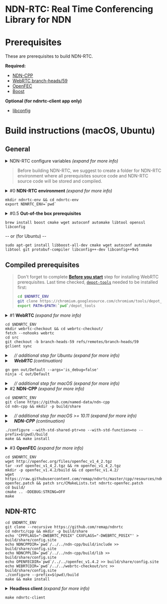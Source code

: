 NDN-RTC: Real Time Conferencing Library for NDN
==

Prerequisites
==
These are prerequisites to build NDN-RTC.

**Required:**
* [NDN-CPP](https://github.com/named-data/ndn-cpp)
* [WebRTC branch-heads/59](https://code.google.com/p/webrtc/)
* [OpenFEC](http://openfec.org/downloads.html)
* [Boost](http://www.boost.org/users/download/)

**Optional (for ndnrtc-client app only)**
* [libconfig](http://www.hyperrealm.com/libconfig/)

# Build instructions (macOS, Ubuntu)
## General
<details>
<summary>NDN-RTC configure variables <i>(expand for more info)</i></summary>
  
  > Paths to prerequisites sources and/or libraries can be set during configure phase. Use these variables for NDN-RTC _configure_ script for providing custom paths:
  > * **BOOSTDIR** - Path to the directory which contains Boost library headers folder (default is /usr/local/include)
  > * **NDNCPPDIR** - Path to the directory which contains NDN-CPP library headers folder (default is /usr/local/include)
  > * **NDNCPPLIB** - Path to the directory which contains NDN-CPP library binaries (default is /usr/local/lib)
  > * **OPENFECDIR** - Path to the directory which contains OpenFEC library
  > * **OPENFECSRC** - Path to the directory which contains OpenFEC library header files (default is $OPENFECDIR/src)
  > * **OPENFECLIB** - Path to the directory which contains OpenFEC library binaries (default is $OPENFECDIR/bin/Release)
  > * **WEBRTCDIR** - Path to the directory which contains WebRTC trunk
  > * **WEBRTCSRC** - Path to the directory which contains WebRTC header files (default is $WEBRTCDIR/webrtc)
  > * **WEBRTCLIB** - Path to the directory which contains WebRTC libraries (default is $WEBRTCDIR/out/Release)
  > * **LCONFIGDIR** - (Optional) path to the directory which contains libconfig library headers (default is /usr/local/include)
  > * **LCONFIGLIB** - (Optional) path to the directory which contains libconfig library binaries (default is /usr/local/lib)

</details>

> Before building NDN-RTC, we suggest to create a folder for NDN-RTC environment where all prerequisites source code and NDN-RTC source code will be stored and compiled.

<details>
  <summary>#0 <b>NDN-RTC environment </b><i>(expand for more info)</i></summary>
  
  > Eventually, your `ndnrtc-env` should look like this:
  > `ndnrtc-env/`
  >
  > - &emsp; `depot-tools/` 
  > - &emsp; `libconfig/` 
  > - &emsp; `ndn-cpp/` 
  > - &emsp; `ndnrtc/` 
  > - &emsp; `ndnrtc/` 
  > - &emsp; `openfec_v1.4.2/` 
  > - &emsp; `webrtc-checkout/` 
</details>

```Shell
mkdir ndnrtc-env && cd ndnrtc-env
export NDNRTC_ENV=`pwd`
```

<details>
  <summary>#0.5 <b>Out-of-the box prerequisites</b></summary>
  
  > These are required prerequisites which can be installed using [`homebrew`](https://brew.sh/) (macOS) or `apt-get` (Ubuntu).
  
</details>

```Shell
brew install boost cmake wget autoconf automake libtool openssl libconfig
```

-- or (for Ubuntu) --

```Shell
sudo apt-get install libboost-all-dev cmake wget autoconf automake libtool git protobuf-compiler libconfig++-dev libconfig++9v5
```

## Compiled prerequisites
> Don't forget to complete [**Before you start**](https://webrtc.org/native-code/development/prerequisite-sw/) step for installing WebRTC prerequisites. Last time checked, [`depot-tools`](http://commondatastorage.googleapis.com/chrome-infra-docs/flat/depot_tools/docs/html/depot_tools_tutorial.html#_setting_up) needed to be installed first:
> ```sh
> cd $NDNRTC_ENV
> git clone https://chromium.googlesource.com/chromium/tools/depot_tools.git
> export PATH=$PATH:`pwd`/depot_tools
> ```

<details>
  <summary>#1 <b>WebRTC </b><i>(expand for more info)</i></summary>
  
  > Here are detailed and latest instructions on [how to build WebRTC](http://www.webrtc.org/native-code/development).
  > Follow the instructions and build WebRTC **branch-heads/59** (Release version).

</details>

```Shell
cd $NDNRTC_ENV
mkdir webrtc-checkout && cd webrtc-checkout/
fetch --nohooks webrtc
cd src
git checkout -b branch-heads-59 refs/remotes/branch-heads/59
gclient sync
```

<details>
  <summary>&emsp;<i>// additional step for Ubuntu (expand for more info)</i></summary>
  
  > As part of installing prerequisites for WebRTC:
  
  ```Shell
  ./build/install-build-deps.sh
  ```
  
</details>

<details>
  <summary>&emsp;<i><b>WebRTC </b>(continuation)</i></summary>
  
  > Compilation may take some time
  
</details>

```Shell
gn gen out/Default --args='is_debug=false'
ninja -C out/Default
```

<details>
  <summary>&emsp;<i>// additional step for macOS (expand for more info)</i></summary>
  
  > Do this:
  ```Shell
  mkdir -p out/Default/allibs && for lib in `find out/Default -name "*.a"`; do cp $lib out/Default/allibs/; done;
  ```
</details>

<details>
  <summary>#2 <b>NDN-CPP </b><i>(expand for more info)</i></summary>

  > NDN-RTC uses Boost shared pointers. As NDN-RTC highly relies on NDN-CPP, types of shared pointers used in NDN-CPP and NDN-RTC should be the same.
  > In order to build NDN-CPP with boost shared pointers it's not enough to install them on the system, as NDN-CPP gives priority to `std::shared_ptr` by default.
  
</details>

```Shell
cd $NDNRTC_ENV
git clone https://github.com/named-data/ndn-cpp
cd ndn-cpp && mkdir -p build/share
```

<details>
  <summary>&emsp;<i>// additional step for macOS >= 10.11 (expand for more info)</i></summary>
  
   > Depending on your system configuration, you may need to add header and library search paths to your NDN-CPP configuration using `CFLAGS`, `CXXFLAGS` and `LDFLAGS` (create [`config.site`](https://www.gnu.org/software/automake/manual/html_node/config_002esite.html) for that). 
   > For macOS 10.11 (El Capitan), `openssl` library is no longer a default, thus one needs to provide paths, such as:
   >
   ```Shell
   echo CFLAGS="-I/usr/local/opt/openssl/include" > build/share/config.site
   echo CXXFLAGS="-I/usr/local/opt/openssl/include" >> build/share/config.site
   echo LDFLAGS="-L/usr/local/opt/openssl/lib" >> build/share/config.site
   ```
</details>

<details>
  <summary>&emsp;<i><b>NDN-CPP</b> (continuation)</i></summary>
  
  > Nothing's here :grin:
</details>

```Shell
./configure --with-std-shared-ptr=no --with-std-function=no --prefix=$(pwd)/build
make && make install
```

<details>
  <summary>#3 <b>OpenFEC </b><i>(expand for more info)</i></summary>
  
   > To build OpenFEC, few edits need to be made for **src/CMakeLists.txt** file (applied as [ndnrtc-openfec.patch](https://raw.githubusercontent.com/remap/ndnrtc/master/cpp/resources/ndnrtc-openfec.patch) in instructions below):
   >
   > 1. Change line `add_library(openfec SHARED ${openfec_sources})` to `add_library(openfec STATIC ${openfec_sources})`
   > 2. Change line `target_link_libraries(openfec pthread IL)` to `target_link_libraries(openfec pthread)`
   > 3. Add line `set(CMAKE_C_FLAGS "-fPIC")`
   
</details>

```Shell
cd $NDNRTC_ENV
wget http://openfec.org/files/openfec_v1_4_2.tgz
tar -xvf openfec_v1_4_2.tgz && rm openfec_v1_4_2.tgz
mkdir -p openfec_v1.4.2/build && cd openfec_v1.4.2/
wget https://raw.githubusercontent.com/remap/ndnrtc/master/cpp/resources/ndnrtc-openfec.patch && patch src/CMakeLists.txt ndnrtc-openfec.patch
cd build/
cmake .. -DDEBUG:STRING=OFF
make
```

## NDN-RTC
```Shell
cd $NDNRTC_ENV
git clone --recursive https://github.com/remap/ndnrtc
cd ndnrtc/cpp && mkdir -p build/share
echo 'CPPFLAGS="-DWEBRTC_POSIX" CXXFLAGS="-DWEBRTC_POSIX"' >  build/share/config.site
echo NDNCPPDIR=`pwd`/../../ndn-cpp/build/include >> build/share/config.site
echo NDNCPPLIB=`pwd`/../../ndn-cpp/build/lib >> build/share/config.site
echo OPENFECDIR=`pwd`/../../openfec_v1.4.2 >> build/share/config.site
echo WEBRTCDIR=`pwd`/../../webrtc-checkout/src >> build/share/config.site
./configure --prefix=$(pwd)/build
make && make install
```

<details>
  <summary><b>Headless client </b><i>(expand for more info)</i></summary>

  > If you want to build headless client application, make sure you have succesfully installed **libconfig**.
</details>

```Shell
make ndnrtc-client
```
